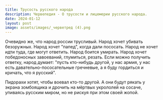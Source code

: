 ```yaml
---
title: Трусость русского народа
description: Червепедия - О трусости и лицемерии русского народа.
date: 2024-01-12
layout: post
image: assets/images/_черветред (4).png
---
```


<p>Очевидно же, что народ россии трусливый. Народ хочет убивать безоружных. Народ хочет "папед", когда дали пососать. Народ не хочет идти туда, где могут ответить. Народ боится умирать. Народ хочет победоносных завоеваний, глумиться, резать. Если можно получить ответку, народ думает: "пусть кто-нибудь другой, у нас армия, у нас есть давательно-пососательные гречневые, а я буду гордиться и кричать, что я русский".</p>

<p>Пидорахи хотят, чтобы воевал кто-то другой. А они будут рякать у экрана зомбоящика и дрочить на мёртвых укрололей на сосаче, упиваясь русским миром, но не рискуя при этом своей жопой.</p>